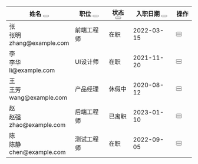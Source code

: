 <!--
 * @Description: 
 * @Author: xunzhaotech
 * @Email: luyb@xunzhaotech.com
 * @QQ: 1525572900
 * @Date: 2025-07-12 17:23:51
 * @LastEditTime: 2025-07-12 18:00:28
 * @LastEditors: xunzhaotech
-->

  <table class="w-full text-sm text-left text-gray-700">
        <!-- 表头 -->
        <thead class="text-xs text-gray-700 uppercase bg-gray-100 sticky-header">
            <tr>
                <th scope="col" class="px-6 py-3 cursor-pointer hover:bg-gray-200">
                    <div class="flex items-center">
                        姓名
                        <button class="ml-1 text-gray-400 hover:text-gray-700">
                            <i class="fas fa-sort"></i>
                        </button>
                    </div>
                </th>
                <th scope="col" class="px-6 py-3 cursor-pointer hover:bg-gray-200">
                    <div class="flex items-center">
                        职位
                        <button class="ml-1 text-gray-400 hover:text-gray-700">
                            <i class="fas fa-sort"></i>
                        </button>
                    </div>
                </th>
                <th scope="col" class="px-6 py-3 cursor-pointer hover:bg-gray-200">
                    <div class="flex items-center">
                        状态
                        <button class="ml-1 text-gray-400 hover:text-gray-700">
                            <i class="fas fa-sort"></i>
                        </button>
                    </div>
                </th>
                <th scope="col" class="px-6 py-3 cursor-pointer hover:bg-gray-200">
                    <div class="flex items-center">
                        入职日期
                        <button class="ml-1 text-gray-400 hover:text-gray-700">
                            <i class="fas fa-sort"></i>
                        </button>
                    </div>
                </th>
                <th scope="col" class="px-6 py-3 text-right">操作</th>
            </tr>
        </thead>
        <!-- 表格内容 -->
        <tbody>
            <!-- 行 1 -->
            <tr class="transition bg-white border-b hover:bg-gray-50">
                <td class="px-6 py-4">
                    <div class="flex items-center">
                        <div class="flex items-center justify-center w-10 h-10 mr-3 bg-blue-100 rounded-full">
                            <span class="font-medium text-blue-600">张</span>
                        </div>
                        <div>
                            <div class="font-medium text-gray-900">张明</div>
                            <div class="text-xs text-gray-500">zhang@example.com</div>
                        </div>
                    </div>
                </td>
                <td class="px-6 py-4">
                    <span class="px-2 py-1 text-xs text-blue-800 bg-blue-100 rounded-full">前端工程师</span>
                </td>
                <td class="px-6 py-4">
                    <span class="flex items-center px-2 py-1 text-xs text-green-800 bg-green-100 rounded-full w-fit">
                        <span class="w-2 h-2 mr-2 bg-green-500 rounded-full"></span>
                        在职
                    </span>
                </td>
                <td class="px-6 py-4">2022-03-15</td>
                <td class="px-6 py-4 text-right">
                    <div class="flex justify-end gap-2">
                        <button class="p-2 text-blue-500 rounded-lg hover:bg-blue-50">
                            <i class="fas fa-edit"></i>
                        </button>
                        <button class="p-2 text-red-500 rounded-lg hover:bg-red-50">
                            <i class="fas fa-trash"></i>
                        </button>
                    </div>
                </td>
            </tr>
            <!-- 行 2 -->
            <tr class="transition bg-white border-b hover:bg-gray-50">
                <td class="px-6 py-4">
                    <div class="flex items-center">
                        <div class="flex items-center justify-center w-10 h-10 mr-3 bg-purple-100 rounded-full">
                            <span class="font-medium text-purple-600">李</span>
                        </div>
                        <div>
                            <div class="font-medium text-gray-900">李华</div>
                            <div class="text-xs text-gray-500">li@example.com</div>
                        </div>
                    </div>
                </td>
                <td class="px-6 py-4">
                    <span class="px-2 py-1 text-xs text-purple-800 bg-purple-100 rounded-full">UI设计师</span>
                </td>
                <td class="px-6 py-4">
                    <span class="flex items-center px-2 py-1 text-xs text-green-800 bg-green-100 rounded-full w-fit">
                        <span class="w-2 h-2 mr-2 bg-green-500 rounded-full"></span>
                        在职
                    </span>
                </td>
                <td class="px-6 py-4">2021-11-20</td>
                <td class="px-6 py-4 text-right">
                    <div class="flex justify-end gap-2">
                        <button class="p-2 text-blue-500 rounded-lg hover:bg-blue-50">
                            <i class="fas fa-edit"></i>
                        </button>
                        <button class="p-2 text-red-500 rounded-lg hover:bg-red-50">
                            <i class="fas fa-trash"></i>
                        </button>
                    </div>
                </td>
            </tr>
            <!-- 行 3 -->
            <tr class="transition bg-white border-b hover:bg-gray-50">
                <td class="px-6 py-4">
                    <div class="flex items-center">
                        <div class="flex items-center justify-center w-10 h-10 mr-3 bg-yellow-100 rounded-full">
                            <span class="font-medium text-yellow-600">王</span>
                        </div>
                        <div>
                            <div class="font-medium text-gray-900">王芳</div>
                            <div class="text-xs text-gray-500">wang@example.com</div>
                        </div>
                    </div>
                </td>
                <td class="px-6 py-4">
                    <span class="px-2 py-1 text-xs text-yellow-800 bg-yellow-100 rounded-full">产品经理</span>
                </td>
                <td class="px-6 py-4">
                    <span class="flex items-center px-2 py-1 text-xs text-yellow-800 bg-yellow-100 rounded-full w-fit">
                        <span class="w-2 h-2 mr-2 bg-yellow-500 rounded-full"></span>
                        休假中
                    </span>
                </td>
                <td class="px-6 py-4">2020-08-12</td>
                <td class="px-6 py-4 text-right">
                    <div class="flex justify-end gap-2">
                        <button class="p-2 text-blue-500 rounded-lg hover:bg-blue-50">
                            <i class="fas fa-edit"></i>
                        </button>
                        <button class="p-2 text-red-500 rounded-lg hover:bg-red-50">
                            <i class="fas fa-trash"></i>
                        </button>
                    </div>
                </td>
            </tr>
            <!-- 行 4 -->
            <tr class="transition bg-white border-b hover:bg-gray-50">
                <td class="px-6 py-4">
                    <div class="flex items-center">
                        <div class="flex items-center justify-center w-10 h-10 mr-3 bg-red-100 rounded-full">
                            <span class="font-medium text-red-600">赵</span>
                        </div>
                        <div>
                            <div class="font-medium text-gray-900">赵强</div>
                            <div class="text-xs text-gray-500">zhao@example.com</div>
                        </div>
                    </div>
                </td>
                <td class="px-6 py-4">
                    <span class="px-2 py-1 text-xs text-indigo-800 bg-indigo-100 rounded-full">后端工程师</span>
                </td>
                <td class="px-6 py-4">
                    <span class="flex items-center px-2 py-1 text-xs text-red-800 bg-red-100 rounded-full w-fit">
                        <span class="w-2 h-2 mr-2 bg-red-500 rounded-full"></span>
                        已离职
                    </span>
                </td>
                <td class="px-6 py-4">2023-01-10</td>
                <td class="px-6 py-4 text-right">
                    <div class="flex justify-end gap-2">
                        <button class="p-2 text-blue-500 rounded-lg hover:bg-blue-50">
                            <i class="fas fa-edit"></i>
                        </button>
                        <button class="p-2 text-red-500 rounded-lg hover:bg-red-50">
                            <i class="fas fa-trash"></i>
                        </button>
                    </div>
                </td>
            </tr>
            <!-- 行 5 -->
            <tr class="transition bg-white border-b hover:bg-gray-50">
                <td class="px-6 py-4">
                    <div class="flex items-center">
                        <div class="flex items-center justify-center w-10 h-10 mr-3 bg-green-100 rounded-full">
                            <span class="font-medium text-green-600">陈</span>
                        </div>
                        <div>
                            <div class="font-medium text-gray-900">陈静</div>
                            <div class="text-xs text-gray-500">chen@example.com</div>
                        </div>
                    </div>
                </td>
                <td class="px-6 py-4">
                    <span class="px-2 py-1 text-xs text-pink-800 bg-pink-100 rounded-full">测试工程师</span>
                </td>
                <td class="px-6 py-4">
                    <span class="flex items-center px-2 py-1 text-xs text-green-800 bg-green-100 rounded-full w-fit">
                        <span class="w-2 h-2 mr-2 bg-green-500 rounded-full"></span>
                        在职
                    </span>
                </td>
                <td class="px-6 py-4">2022-09-05</td>
                <td class="px-6 py-4 text-right">
                    <div class="flex justify-end gap-2">
                        <button class="p-2 text-blue-500 rounded-lg hover:bg-blue-50">
                            <i class="fas fa-edit"></i>
                        </button>
                        <button class="p-2 text-red-500 rounded-lg hover:bg-red-50">
                            <i class="fas fa-trash"></i>
                        </button>
                    </div>
                </td>
            </tr>
        </tbody>
    </table>